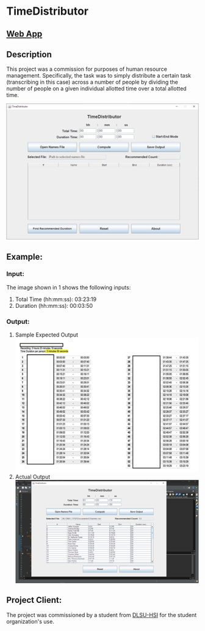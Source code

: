 # TimeDistributor

## [Web App](https://jm55dlsu.github.io/TimeDistributor/)

## Description
This project was a commission for purposes of human resource management. Specifically, the task was to simply distribute a certain task (transcribing in this case) across a number of people by dividing the number of people on a given individual allotted time over a total allotted time.

![Screenshot](.others/timedistributor.PNG)

## Example:
### Input:
The image shown in 1 shows the following inputs:
1. Total Time (hh:mm:ss): 03:23:19
2. Duration (hh:mm:ss): 00:03:50
### Output:
1. Sample Expected Output
![Expected Output](.others/names.jpg)
2. Actual Output
![Actual Output](.others/sample_out.png)

## Project Client:
The project was commissioned by a student from [DLSU-HSI](https://www.dlshsi.edu.ph/) for the student organization's use.
